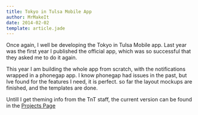 ```yaml
---
title: Tokyo in Tulsa Mobile App
author: MrMakeIt 
date: 2014-02-02
template: article.jade
---
```


Once again, I well be developing the Tokyo in Tulsa Mobile app.  Last year was the first year I published the official app, which was so successful that they asked me to do it again.

This year I am building the whole app from scratch, with the notifications wrapped in a phonegap app.  I know phonegap had issues in the past, but Ive found for the features I need, it is perfect.
so far the layout mockups are finished, and the templates are done.  

Untill I get theming info from the TnT staff, the current version can be found in the [Projects Page](/projects/tnt-app.html)
